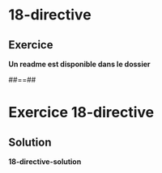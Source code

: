 <!-- .slide: class="exercice" -->
# 18-directive
## Exercice

**Un readme est disponible dans le dossier**
<!-- .element: class="full-center"-->

##==##

<!-- .slide: class="exercice" -->
# Exercice 18-directive
## Solution
**18-directive-solution**
<!-- .element: class="full-center" -->
